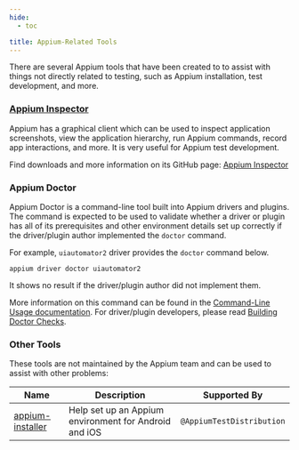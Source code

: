 ```yaml
---
hide:
  - toc

title: Appium-Related Tools
---
```


There are several Appium tools that have been created to to assist with things not directly related
to testing, such as Appium installation, test development, and more.

### [Appium Inspector](https://appium.github.io/appium-inspector/latest/)

Appium has a graphical client which can be used to inspect application screenshots, view the
application hierarchy, run Appium commands, record app interactions, and more. It is very useful
for Appium test development.

Find downloads and more information on its GitHub page: [Appium Inspector](https://github.com/appium/appium-inspector)

### Appium Doctor

Appium Doctor is a command-line tool built into Appium drivers and plugins.
The command is expected to be used to validate whether a driver or plugin has all of its prerequisites and other environment details set up correctly
if the driver/plugin author implemented the `doctor` command.

For example, `uiautomator2` driver provides the `doctor` command below.

```
appium driver doctor uiautomator2
```

It shows no result if the driver/plugin author did not implement them.

More information on this command can be found in the [Command-Line Usage documentation](../cli/extensions.md#doctor).
For driver/plugin developers, please read [Building Doctor Checks](../developing/build-doctor-checks.md).

### Other Tools

These tools are not maintained by the Appium team and can be used to assist with other problems:

|Name|Description|Supported By|
|---|---|---|
|[appium-installer](https://github.com/AppiumTestDistribution/appium-installer)|Help set up an Appium environment for Android and iOS|`@AppiumTestDistribution`|
